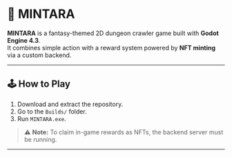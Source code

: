 # 🧿 MINTARA

**MINTARA** is a fantasy-themed 2D dungeon crawler game built with **Godot Engine 4.3**.  
It combines simple action with a reward system powered by **NFT minting** via a custom backend.

---

## 🕹️ How to Play

1. Download and extract the repository.
2. Go to the `Builds/` folder.
3. Run `MINTARA.exe`.

> ⚠️ **Note:** To claim in-game rewards as NFTs, the backend server must be running.

---
